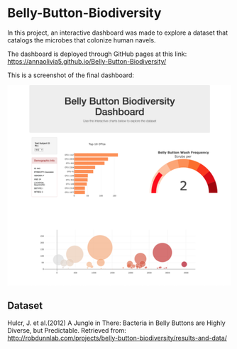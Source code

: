 # Belly-Button-Biodiversity

In this project, an interactive dashboard was made to explore a dataset that catalogs the microbes that colonize human navels.

The dashboard is deployed through GitHub pages at this link:
https://annaolivia5.github.io/Belly-Button-Biodiversity/

This is a screenshot of the final dashboard:

![dash](images/dash.png)

## Dataset
Hulcr, J. et al.(2012) A Jungle in There: Bacteria in Belly Buttons are Highly Diverse, but Predictable. Retrieved from: http://robdunnlab.com/projects/belly-button-biodiversity/results-and-data/

